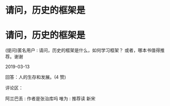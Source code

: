 # 请问，历史的框架是

# 请问，历史的框架是

(提问)匿名用户 : 请问，历史的框架是什么，如何学习框架？ 或者，哪本书值得推荐。谢谢

2019-03-13

回答：人的生存和发展。(4 赞)

评论区：

阿兰巴丢 : 作者是张治库吗 唯为 : 推荐读 新宋